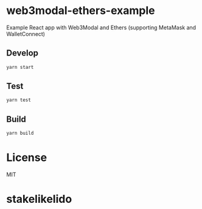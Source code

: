 # web3modal-ethers-example

Example React app with Web3Modal and Ethers (supporting MetaMask and WalletConnect)

## Develop

```bash
yarn start
```

## Test

```bash
yarn test
```

## Build

```bash
yarn build
```

# License

MIT
# stakelikelido
